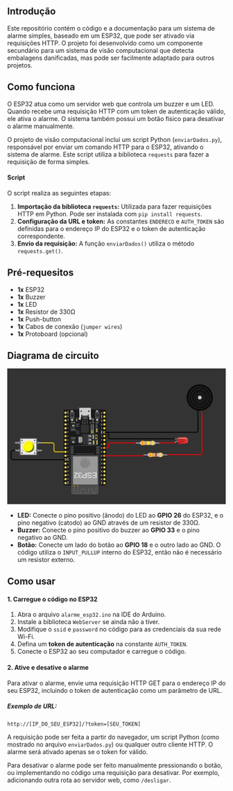 ## Introdução

Este repositório contém o código e a documentação para um sistema de alarme simples, baseado em um ESP32, que pode ser ativado via requisições HTTP. O projeto foi desenvolvido como um componente secundário para um sistema de visão computacional que detecta embalagens danificadas, mas pode ser facilmente adaptado para outros projetos.

## Como funciona

O ESP32 atua como um servidor web que controla um buzzer e um LED. Quando recebe uma requisição HTTP com um token de autenticação válido, ele ativa o alarme. O sistema também possui um botão físico para desativar o alarme manualmente.

O projeto de visão computacional inclui um script Python (`enviarDados.py`), responsável por enviar um comando HTTP para o ESP32, ativando o sistema de alarme. Este script utiliza a biblioteca `requests` para fazer a requisição de forma simples.

#### Script

O script realiza as seguintes etapas:
1. **Importação da biblioteca `requests`:** Utilizada para fazer requisições HTTP em Python. Pode ser instalada com `pip install requests`.
2. **Configuração da URL e token:** As constantes `ENDERECO` e `AUTH_TOKEN` são definidas para o endereço IP do ESP32 e o token de autenticação correspondente.
3. **Envio da requisição:** A função `enviarDados()` utiliza o método `requests.get()`.

## Pré-requesitos

* **1x** ESP32
* **1x** Buzzer
* **1x** LED
* **1x** Resistor de 330Ω
* **1x** Push-button
* **1x** Cabos de conexão (`jumper wires`)
* **1x** Protoboard (opcional)

## Diagrama de circuito
![Diagrama](/assets/diagrama.jpg)

* **LED:** Conecte o pino positivo (ânodo) do LED ao **GPIO 26** do ESP32, e o pino negativo (catodo) ao GND através de um resistor de 330Ω.
* **Buzzer:** Conecte o pino positivo do buzzer ao **GPIO 33** e o pino negativo ao GND.
* **Botão:** Conecte um lado do botão ao **GPIO 18** e o outro lado ao GND. O código utiliza o `INPUT_PULLUP` interno do ESP32, então não é necessário um resistor externo.

## Como usar

#### 1. Carregue o código no ESP32
1. Abra o arquivo `alarme_esp32.ino` na IDE do Arduino.
2. Instale a biblioteca `WebServer` se ainda não a tiver.
3. Modifique o `ssid` e `password` no código para as credenciais da sua rede Wi-Fi.
4. Defina um **token de autenticação** na constante `AUTH_TOKEN`.
5. Conecte o ESP32 ao seu computador e carregue o código.

#### 2. Ative e desative o alarme
Para ativar o alarme, envie uma requisição HTTP GET para o endereço IP do seu ESP32, incluindo o token de autenticação como um parâmetro de URL.

##### Exemplo de URL:
`http://[IP_DO_SEU_ESP32]/?token=[SEU_TOKEN]`

A requisição pode ser feita a partir do navegador, um script Python (como mostrado no arquivo `enviarDados.py`) ou qualquer outro cliente HTTP. O alarme será ativado apenas se o token for válido.

Para desativar o alarme pode ser feito manualmente pressionando o botão, ou implementando no código uma requisição para desativar. Por exemplo, adicionando outra rota ao servidor web, como `/desligar`.